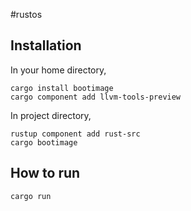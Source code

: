 #rustos

## Installation

In your home directory,

```shell
cargo install bootimage
cargo component add llvm-tools-preview
```

In project directory,

```shell
rustup component add rust-src
cargo bootimage
```

## How to run

```shell
cargo run
```

